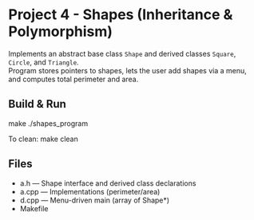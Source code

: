 # Project 4 - Shapes (Inheritance & Polymorphism)

Implements an abstract base class `Shape` and derived classes `Square`, `Circle`, and `Triangle`.  
Program stores pointers to shapes, lets the user add shapes via a menu, and computes total perimeter and area.

## Build & Run
make
./shapes_program

To clean:
make clean

## Files
- a.h   — Shape interface and derived class declarations
- a.cpp — Implementations (perimeter/area)
- d.cpp — Menu-driven main (array of Shape*)
- Makefile
